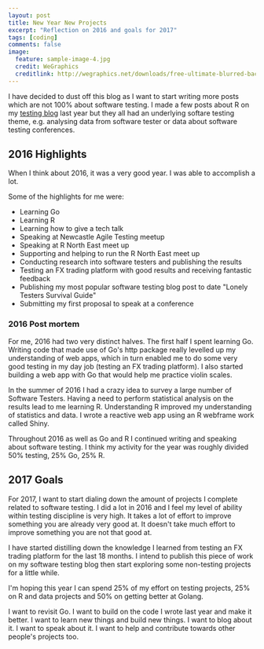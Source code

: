 ```yaml
---
layout: post
title: New Year New Projects
excerpt: "Reflection on 2016 and goals for 2017"
tags: [coding]
comments: false
image:
  feature: sample-image-4.jpg
  credit: WeGraphics
  creditlink: http://wegraphics.net/downloads/free-ultimate-blurred-background-pack/
---
```


I have decided to dust off this blog as I want to start writing more posts which are not 100% about software testing. I made a few posts about R on my [testing blog](http://testingfuntime.blogspot.co.uk/) last year but they all had an underlying softare testing theme, e.g. analysing data from software tester or data about software testing conferences.

## 2016 Highlights

When I think about 2016, it was a very good year. I was able to accomplish a lot.

Some of the highlights for me were:

* Learning Go
* Learning R
* Learning how to give a tech talk
* Speaking at Newcastle Agile Testing meetup
* Speaking at R North East meet up
* Supporting and helping to run the R North East meet up
* Conducting research into software testers and publishing the results
* Testing an FX trading platform with good results and receiving fantastic feedback
* Publishing my most popular software testing blog post to date "Lonely Testers Survival Guide"
* Submitting my first proposal to speak at a conference

### 2016 Post mortem

For me, 2016 had two very distinct halves. The first half I spent learning Go. Writing code that made use of Go's http package really levelled up my understanding of web apps, which in turn enabled me to do some very good testing in my day job (testing an FX trading platform). I also started building a web app with Go that would help me practice violin scales.

In the summer of 2016 I had a crazy idea to survey a large number of Software Testers. Having a need to perform statistical analysis on the results lead to me learning R. Understanding R improved my understanding of statistics and data. I wrote a reactive web app using an R webframe work called Shiny.

Throughout 2016 as well as Go and R I continued writing and speaking about software testing. I think my activity for the year was roughly divided 50% testing, 25% Go, 25% R.

## 2017 Goals

For 2017, I want to start dialing down the amount of projects I complete related to software testing. I did a lot in 2016 and I feel my level of ability within testing discipline is very high. It takes a lot of effort to improve something you are already very good at. It doesn't take much effort to improve something you are not that good at.

I have started distilling down the knowledge I learned from testing an FX trading platform for the last 18 months. I intend to publish this piece of work on my software testing blog then start exploring some non-testing projects for a little while.

I'm hoping this year I can spend 25% of my effort on testing projects, 25% on R and data projects and 50% on getting better at Golang.

I want to revisit Go. I want to build on the code I wrote last year and make it better. I want to learn new things and build new things. I want to blog about it. I want to speak about it. I want to help and contribute towards other people's projects too.

